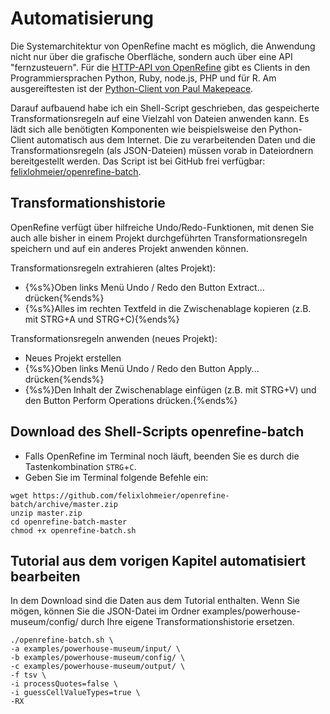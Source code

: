 # Automatisierung

Die Systemarchitektur von OpenRefine macht es möglich, die Anwendung nicht nur über die grafische Oberfläche, sondern auch über eine API "fernzusteuern". Für die [HTTP-API von OpenRefine](https://github.com/OpenRefine/OpenRefine/wiki/OpenRefine-API) gibt es Clients in den Programmiersprachen Python, Ruby, node.js, PHP und für R. Am ausgereiftesten ist der [Python-Client von Paul Makepeace](https://github.com/PaulMakepeace/refine-client-py/).

Darauf aufbauend habe ich ein Shell-Script geschrieben, das gespeicherte Transformationsregeln auf eine Vielzahl von Dateien anwenden kann. Es lädt sich alle benötigten Komponenten wie beispielsweise den Python-Client automatisch aus dem Internet. Die zu verarbeitenden Daten und die Transformationsregeln (als JSON-Dateien) müssen vorab in Dateiordnern bereitgestellt werden. Das Script ist bei GitHub frei verfügbar: [felixlohmeier/openrefine-batch](https://github.com/felixlohmeier/openrefine-batch).

## Transformationshistorie

OpenRefine verfügt über hilfreiche Undo/Redo-Funktionen, mit denen Sie auch alle bisher in einem Projekt durchgeführten Transformationsregeln speichern und auf ein anderes Projekt anwenden können.

Transformationsregeln extrahieren (altes Projekt):

* {%s%}Oben links Menü Undo / Redo den Button Extract... drücken{%ends%}
* {%s%}Alles im rechten Textfeld in die Zwischenablage kopieren (z.B. mit STRG+A und STRG+C){%ends%}

Transformationsregeln anwenden (neues Projekt):

* Neues Projekt erstellen
* {%s%}Oben links Menü Undo / Redo den Button Apply... drücken{%ends%}
* {%s%}Den Inhalt der Zwischenablage einfügen (z.B. mit STRG+V) und den Button Perform Operations drücken.{%ends%}

## Download des Shell-Scripts openrefine-batch

* Falls OpenRefine im Terminal noch läuft, beenden Sie es durch die Tastenkombination ```STRG```+```C```.
* Geben Sie im Terminal folgende Befehle ein:

```
wget https://github.com/felixlohmeier/openrefine-batch/archive/master.zip
unzip master.zip
cd openrefine-batch-master
chmod +x openrefine-batch.sh
```

## Tutorial aus dem vorigen Kapitel automatisiert bearbeiten

In dem Download sind die Daten aus dem Tutorial enthalten. Wenn Sie mögen, können Sie die JSON-Datei im Ordner examples/powerhouse-museum/config/ durch Ihre eigene Transformationshistorie ersetzen.

```
./openrefine-batch.sh \
-a examples/powerhouse-museum/input/ \
-b examples/powerhouse-museum/config/ \
-c examples/powerhouse-museum/output/ \
-f tsv \
-i processQuotes=false \
-i guessCellValueTypes=true \
-RX
```
